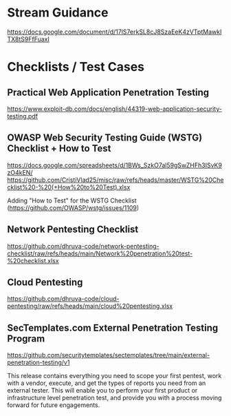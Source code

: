 # Stream Guidance

https://docs.google.com/document/d/17lS7erkSL8cJ8SzaEeK4zVTptMawkITX8tS9FfFuaxI

# Checklists / Test Cases

## Practical Web Application Penetration Testing

https://www.exploit-db.com/docs/english/44319-web-application-security-testing.pdf


## OWASP Web Security Testing Guide (WSTG) Checklist + How to Test

https://docs.google.com/spreadsheets/d/1BWs_SzkO7al59gSwZHFh3ISvK9zO4kEN/
https://github.com/CristiVlad25/misc/raw/refs/heads/master/WSTG%20Checklist%20-%20(+How%20to%20Test).xlsx

Adding "How to Test" for the WSTG Checklist (https://github.com/OWASP/wstg/issues/1109)

## Network Pentesting Checklist

https://github.com/dhruva-code/network-pentesting-checklist/raw/refs/heads/main/Network%20penetration%20test-%20checklist.xlsx

## Cloud Pentesting

https://github.com/dhruva-code/cloud-pentesting/raw/refs/heads/main/cloud%20pentesting.xlsx

## SecTemplates.com External Penetration Testing Program

https://github.com/securitytemplates/sectemplates/tree/main/external-penetration-testing/v1

This release contains everything you need to scope your first pentest, work with a vendor, execute, and get the types of reports you need from an external tester. This will enable you to perform your first product or infrastructure level penetration test, and provide you with a process moving forward for future engagements.